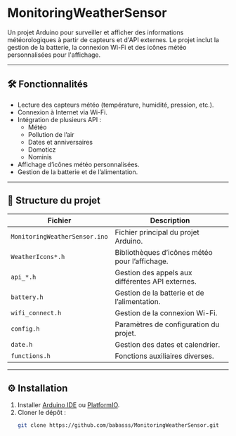 # MonitoringWeatherSensor

Un projet Arduino pour surveiller et afficher des informations météorologiques à partir de capteurs et d'API externes. Le projet inclut la gestion de la batterie, la connexion Wi-Fi et des icônes météo personnalisées pour l'affichage.

---

## 🛠️ Fonctionnalités

- Lecture des capteurs météo (température, humidité, pression, etc.).
- Connexion à Internet via Wi-Fi.
- Intégration de plusieurs API :
  - Météo
  - Pollution de l’air
  - Dates et anniversaires
  - Domoticz
  - Nominis
- Affichage d’icônes météo personnalisées.
- Gestion de la batterie et de l’alimentation.

---

## 📁 Structure du projet

| Fichier | Description |
|---------|------------|
| `MonitoringWeatherSensor.ino` | Fichier principal du projet Arduino. |
| `WeatherIcons*.h` | Bibliothèques d’icônes météo pour l’affichage. |
| `api_*.h` | Gestion des appels aux différentes API externes. |
| `battery.h` | Gestion de la batterie et de l’alimentation. |
| `wifi_connect.h` | Gestion de la connexion Wi-Fi. |
| `config.h` | Paramètres de configuration du projet. |
| `date.h` | Gestion des dates et calendrier. |
| `functions.h` | Fonctions auxiliaires diverses. |

---

## ⚙️ Installation

1. Installer [Arduino IDE](https://www.arduino.cc/en/software) ou [PlatformIO](https://platformio.org/).
2. Cloner le dépôt :
   ```bash
   git clone https://github.com/babasss/MonitoringWeatherSensor.git
